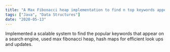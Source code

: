 ```yaml
---
title: "A Max Fibonacci heap implementation to find n top keywords appear on a search engine"
tags: ["Java", "Data Structures"]
date: "2020-05-13"
---
```

Implemented a scalable system to find the popular keywords that appear on a search engine, used  max fibonacci heap, hash maps for efficient look ups and updates. 